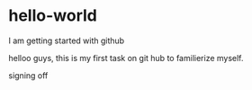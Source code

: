 # hello-world
I am getting started with github


helloo guys, this is my first task on git hub to familierize myself.

signing off
